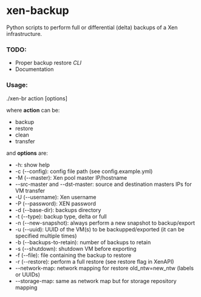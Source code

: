 # xen-backup
Python scripts to perform full or differential (delta) backups of a Xen infrastructure.

### TODO:
* Proper backup restore *CLI*
* Documentation

### Usage:
./xen-br action [options]

where **action** can be:
* backup
* restore
* clean
* transfer

and **options** are:
* -h: show help
* -c (--config): config file path (see config.example.yml)
* -M (--master): Xen pool master IP/hostname
* --src-master and --dst-master: source and destination masters IPs for VM transfer
* -U (--username): Xen username
* -P (--password): XEN password
* -d (--base-dir): backups directory
* -t (--type): backup type, delta or full
* -n (--new-snapshot): always perform a new snapshot to backup/export
* -u (--uuid): UUID of the VM(s) to be backupped/exported (it can be specified multiple times)
* -b (--backups-to-retain): number of backups to retain
* -s (--shutdown): shutdown VM before exporting
* -f (--file): file containing the backup to restore
* -r (--restore): perform a full restore (see restore flag in XenAPI)
* --network-map: network mapping for restore old_ntw=new_ntw (labels or UUIDs)
* --storage-map: same as network map but for storage repository mapping